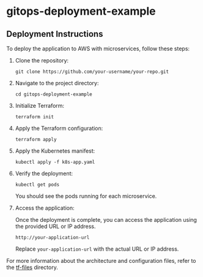 # gitops-deployment-example
## Deployment Instructions

To deploy the application to AWS with microservices, follow these steps:

1. Clone the repository:

    ```shell
    git clone https://github.com/your-username/your-repo.git
    ```

2. Navigate to the project directory:

    ```shell
    cd gitops-deployment-example
    ```

3. Initialize Terraform:

    ```shell
    terraform init
    ```

4. Apply the Terraform configuration:

    ```shell
    terraform apply
    ```

5. Apply the Kubernetes manifest:

    ```shell
    kubectl apply -f k8s-app.yaml
    ```

6. Verify the deployment:

    ```shell
    kubectl get pods
    ```

    You should see the pods running for each microservice.

7. Access the application:

    Once the deployment is complete, you can access the application using the provided URL or IP address.

    ```shell
    http://your-application-url
    ```

    Replace `your-application-url` with the actual URL or IP address.

For more information about the architecture and configuration files, refer to the [tf-files](./tf-files) directory.
